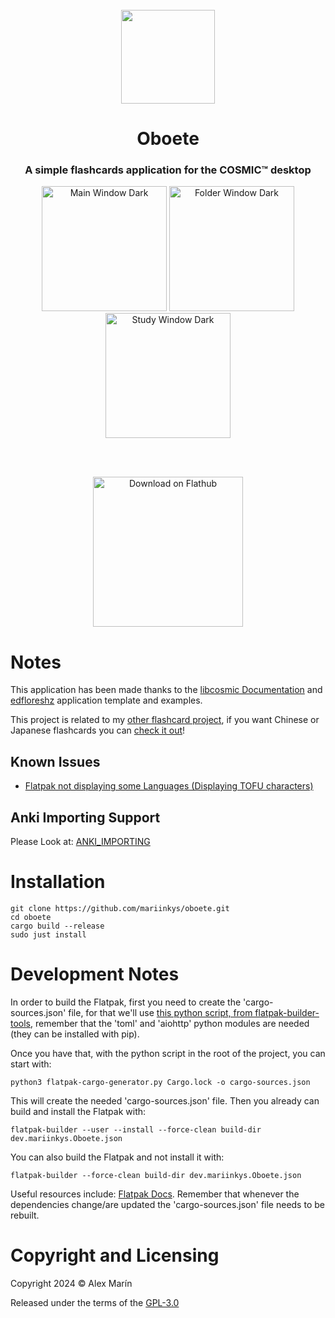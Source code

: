 <div align="center">
  <br>
  <img src="https://raw.githubusercontent.com/mariinkys/oboete/main/res/icons/hicolor/256x256/apps/dev.mariinkys.Oboete.svg" width="150" />
  <h1>Oboete</h1>

  <h3>A simple flashcards application for the COSMIC™ desktop</h3>

  <img alt="Main Window Dark" width="200" src="https://raw.githubusercontent.com/mariinkys/oboete/main/res/screenshots/main-dark.png"/>
  <img alt="Folder Window Dark" width="200" src="https://raw.githubusercontent.com/mariinkys/oboete/main/res/screenshots/folder-inside-dark.png"/>
  <img alt="Study Window Dark" width="200" src="https://raw.githubusercontent.com/mariinkys/oboete/main/res/screenshots/study-dark.png"/>

  <br><br>

  <a href="https://flathub.org/apps/dev.mariinkys.Oboete">
    <img width='240' alt='Download on Flathub' src='https://flathub.org/api/badge?locale=en'/>
  </a>
</div>

# Notes

This application has been made thanks to the [libcosmic Documentation](https://pop-os.github.io/libcosmic/cosmic/) and [edfloreshz](https://github.com/edfloreshz) application template and examples.

This project is related to my [other flashcard project](https://github.com/mariinkys/delphinus_flashcards), if you want Chinese or Japanese flashcards you can [check it out](https://github.com/mariinkys/delphinus_flashcards)!

## Known Issues

- [Flatpak not displaying some Languages (Displaying TOFU characters)](https://github.com/mariinkys/oboete/issues/4)

## Anki Importing Support

Please Look at: [ANKI_IMPORTING](https://github.com/mariinkys/oboete/blob/main/info/ANKI_IMPORTING.md)

# Installation
```
git clone https://github.com/mariinkys/oboete.git
cd oboete
cargo build --release
sudo just install
```

# Development Notes
In order to build the Flatpak, first you need to create the 'cargo-sources.json' file, for that we'll use [this python script, from flatpak-builder-tools](https://github.com/flatpak/flatpak-builder-tools/tree/master/cargo), remember that the 'toml' and 'aiohttp' python modules are needed (they can be installed with pip).

Once you have that, with the python script in the root of the project, you can start with:
```
python3 flatpak-cargo-generator.py Cargo.lock -o cargo-sources.json
```
This will create the needed 'cargo-sources.json' file. 
Then you already can build and install the Flatpak with:
```
flatpak-builder --user --install --force-clean build-dir dev.mariinkys.Oboete.json
```
You can also build the Flatpak and not install it with:
```
flatpak-builder --force-clean build-dir dev.mariinkys.Oboete.json
```
Useful resources include:
[Flatpak Docs](https://docs.flatpak.org/en/latest/first-build.html). Remember that whenever the dependencies change/are updated the 'cargo-sources.json' file needs to be rebuilt.

# Copyright and Licensing

Copyright 2024 © Alex Marín

Released under the terms of the [GPL-3.0](https://github.com/mariinkys/oboete/blob/main/LICENSE)

